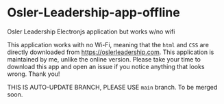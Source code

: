 # Osler-Leadership-app-offline
Osler Leadership Electronjs application but works w/no wifi

This application works with no Wi-Fi, meaning that the `html` and `CSS` are directly downloaded from https://oslerleadership.com. This application is maintained by me, unlike the online version. Please take your time to download this app and open an issue if you notice anything that looks wrong. Thank you!

THIS IS AUTO-UPDATE BRANCH, PLEASE USE `main` branch. To be merged soon.
